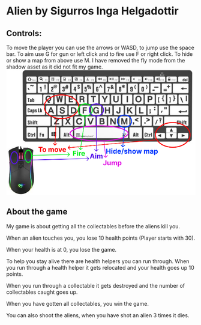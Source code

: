 # Alien by Sigurros Inga Helgadottir

## Controls:

To move the player you can use the arrows or WASD, to jump use the space bar.
To aim use G for gun or left click and to fire use F or right click.
To hide or show a map from above use M.
I have removed the fly mode from the shadow asset as it did not fit my game.
![Alien game controls](/AlienGameKeys.png "Alien game controls")

## About the game

My game is about getting all the collectables before the aliens kill you.

When an alien touches you, you lose 10 health points (Player starts with 30).

When your health is at 0, you lose the game.

To help you stay alive there are health helpers you can run through.
When you run through a health helper it gets relocated and your health goes up 10 points.

When you run through a collectable it gets destroyed and the number of collectables caught goes up.

When you have gotten all collectables, you win the game.

You can also shoot the aliens, when you have shot an alien 3 times it dies.
